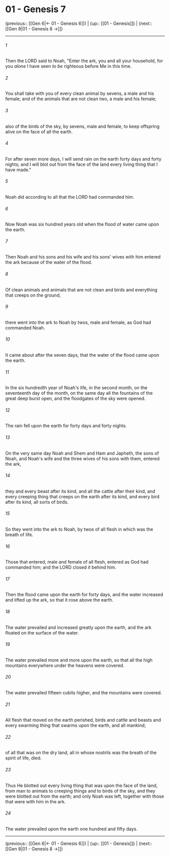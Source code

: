 # 01 - Genesis 7

(previous:: [[Gen 6|← 01 - Genesis 6]]) | (up:: [[01 - Genesis]]) | (next:: [[Gen 8|01 - Genesis 8 →]])

***


###### 1 
Then the LORD said to Noah, "Enter the ark, you and all your household, for you _alone_ I have seen _to be_ righteous before Me in this time. 

###### 2 
You shall take with you of every clean animal by sevens, a male and his female; and of the animals that are not clean two, a male and his female; 

###### 3 
also of the birds of the sky, by sevens, male and female, to keep offspring alive on the face of all the earth. 

###### 4 
For after seven more days, I will send rain on the earth forty days and forty nights; and I will blot out from the face of the land every living thing that I have made." 

###### 5 
Noah did according to all that the LORD had commanded him. 

###### 6 
Now Noah was six hundred years old when the flood of water came upon the earth. 

###### 7 
Then Noah and his sons and his wife and his sons' wives with him entered the ark because of the water of the flood. 

###### 8 
Of clean animals and animals that are not clean and birds and everything that creeps on the ground, 

###### 9 
there went into the ark to Noah by twos, male and female, as God had commanded Noah. 

###### 10 
It came about after the seven days, that the water of the flood came upon the earth. 

###### 11 
In the six hundredth year of Noah's life, in the second month, on the seventeenth day of the month, on the same day all the fountains of the great deep burst open, and the floodgates of the sky were opened. 

###### 12 
The rain fell upon the earth for forty days and forty nights. 

###### 13 
On the very same day Noah and Shem and Ham and Japheth, the sons of Noah, and Noah's wife and the three wives of his sons with them, entered the ark, 

###### 14 
they and every beast after its kind, and all the cattle after their kind, and every creeping thing that creeps on the earth after its kind, and every bird after its kind, all sorts of birds. 

###### 15 
So they went into the ark to Noah, by twos of all flesh in which was the breath of life. 

###### 16 
Those that entered, male and female of all flesh, entered as God had commanded him; and the LORD closed _it_ behind him. 

###### 17 
Then the flood came upon the earth for forty days, and the water increased and lifted up the ark, so that it rose above the earth. 

###### 18 
The water prevailed and increased greatly upon the earth, and the ark floated on the surface of the water. 

###### 19 
The water prevailed more and more upon the earth, so that all the high mountains everywhere under the heavens were covered. 

###### 20 
The water prevailed fifteen cubits higher, and the mountains were covered. 

###### 21 
All flesh that moved on the earth perished, birds and cattle and beasts and every swarming thing that swarms upon the earth, and all mankind; 

###### 22 
of all that was on the dry land, all in whose nostrils was the breath of the spirit of life, died. 

###### 23 
Thus He blotted out every living thing that was upon the face of the land, from man to animals to creeping things and to birds of the sky, and they were blotted out from the earth; and only Noah was left, together with those that were with him in the ark. 

###### 24 
The water prevailed upon the earth one hundred and fifty days.

***

(previous:: [[Gen 6|← 01 - Genesis 6]]) | (up:: [[01 - Genesis]]) | (next:: [[Gen 8|01 - Genesis 8 →]])
